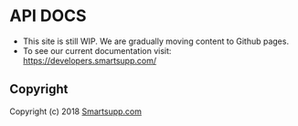 # API DOCS

* This site is still WIP. We are gradually moving content to Github pages. 
* To see our current documentation visit: https://developers.smartsupp.com/

## Copyright

Copyright (c) 2018 [Smartsupp.com](https://www.smartsupp.com/)